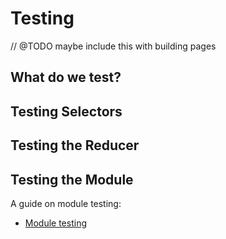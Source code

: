 # Testing

// @TODO maybe include this with building pages

## What do we test?

## Testing Selectors

## Testing the Reducer

## Testing the Module

A guide on module testing:

* [Module testing](../solution-options/module-testing.md)
